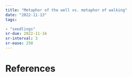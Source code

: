 ```yaml
---
title: "Metaphor of the well vs. metaphor of walking"
date: "2022-11-13"
tags:

- "seedlings"
sr-due: 2022-11-16
sr-interval: 3
sr-ease: 250
---
```




# References
